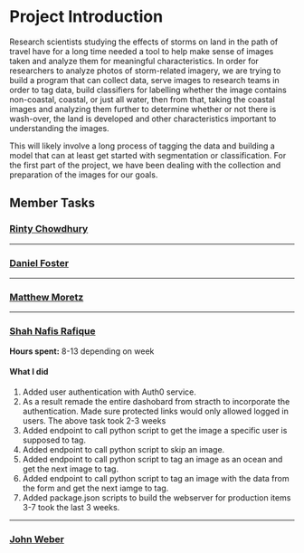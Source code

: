 # Project Introduction

Research scientists studying the effects of storms on land in the path of travel
have for a long time needed a tool to help make sense of images taken and
analyze them for meaningful characteristics. In order for researchers to analyze
photos of storm-related imagery, we are trying to build a program that can
collect data, serve images to research teams in order to tag data, build
classifiers for labelling whether the image contains non-coastal, coastal, or
just all water, then from that, taking the coastal images and analyzing them
further to determine whether or not there is wash-over, the land is developed
and other characteristics important to understanding the images.

This will likely involve a long process of tagging the data and building a model
that can at least get started with segmentation or classification. For the first
part of the project, we have been dealing with the collection and preparation of
the images for our goals.

## Member Tasks

### [**Rinty Chowdhury**](https://github.com/rintychy)  

<!-- Insert tasks here -->

---

### [**Daniel Foster**](https://github.com/dlfosterbot)  

<!-- Insert tasks here -->

---  

### [**Matthew Moretz**](https://github.com/Matmorcat)  

<!-- Insert tasks here -->

---

### [**Shah Nafis Rafique**](https://github.com/ShahNafisRafique)  

**Hours spent:** 8-13 depending on week

#### What I did

1. Added user authentication with Auth0 service.
2. As a result remade the entire dashobard from stracth to incorporate the
   authentication. Made sure protected links would only allowed logged in users.
The above task took 2-3 weeks
3. Added endpoint to call python script to get the image a specific user is
   supposed to tag.
4. Added endpoint to call python script to skip an image.
5. Added endpoint to call python script to tag an image as an ocean and get the
   next image to tag.
6. Added endpoint to call python script to tag an image with the data from the
   form and get the next iamge to tag.
7. Added package.json scripts to build the webserver for production
items 3-7 took the last 3 weeks.

---

### [**John Weber**](https://github.com/JWeb56)  

<!-- Insert tasks here -->

